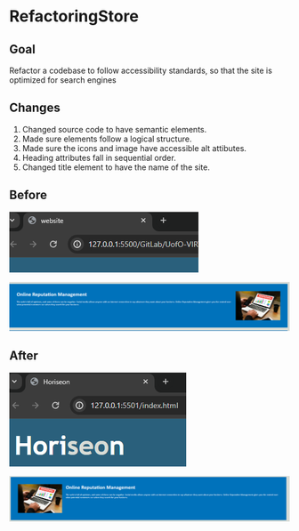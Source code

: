 # RefactoringStore

## Goal

Refactor a codebase to follow accessibility standards, so that the site is optimized for search engines

## Changes

1. Changed source code to have semantic elements.
2. Made sure elements follow a logical structure.
3. Made sure the icons and image have accessible alt attibutes.
4. Heading attributes fall in sequential order.
5. Changed title element to have the name of the site.

## Before

![Before Picture 1](/images/Screenshot%202024-02-08%20000627.png)

![Before Picture 2](/images/Screenshot%202024-02-08%20000659.png)

## After

![After Picture 1](/images/Screenshot%202024-02-08%20000943.png)

![After Picture 2](/images/Screenshot%202024-02-08%20001017.png)

